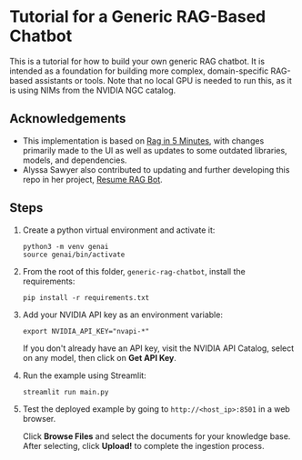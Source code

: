 # Tutorial for a Generic RAG-Based Chatbot

This is a tutorial for how to build your own generic RAG chatbot. It is intended as a foundation for building more complex, domain-specific RAG-based assistants or tools. Note that no local GPU is needed to run this, as it is using NIMs from the NVIDIA NGC catalog.

## Acknowledgements

 - This implementation is based on [Rag in 5 Minutes](https://github.com/NVIDIA/GenerativeAIExamples/tree/main/community/5_mins_rag_no_gpu), with changes primarily made to the UI as well as updates to some outdated libraries, models, and dependencies. 
 - Alyssa Sawyer also contributed to updating and further developing this repo in her project, [Resume RAG Bot](https://github.com/alysawyer/resume-rag-nv).

## Steps

1. Create a python virtual environment and activate it:

   ```console
   python3 -m venv genai
   source genai/bin/activate
   ```

1. From the root of this folder, `generic-rag-chatbot`, install the requirements:

   ```console
   pip install -r requirements.txt
   ```

1. Add your NVIDIA API key as an environment variable:

   ```console
   export NVIDIA_API_KEY="nvapi-*"
   ```

   If you don't already have an API key, visit the NVIDIA API Catalog, select on any model, then click on **Get API Key**.

1. Run the example using Streamlit:

   ```console
   streamlit run main.py
   ```

1. Test the deployed example by going to `http://<host_ip>:8501` in a web browser.

   Click **Browse Files** and select the documents for your knowledge base.
   After selecting, click **Upload!** to complete the ingestion process.